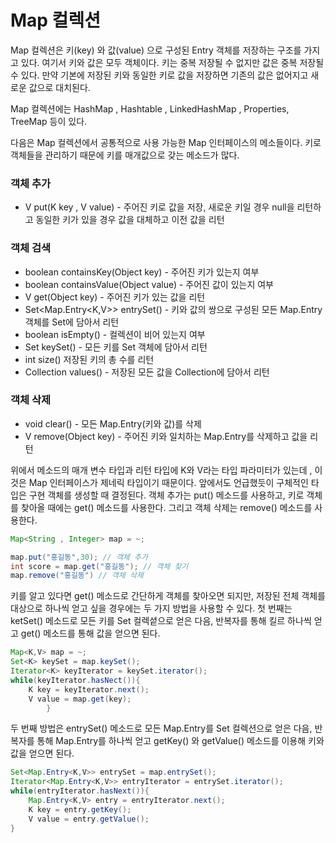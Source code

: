 # Map 컬렉션

Map 컬렉션은 키(key) 와 값(value) 으로 구성된 Entry 객체를
저장하는 구조를 가지고 있다. 여기서 키와 값은 모두 객체이다.
키는 중복 저장될 수 없지만 값은 중복 저장될 수 있다. 만약 
기본에 저장된 키와 동일한 키로 값을 저장하면 기존의 값은 없어지고
새로운 값으로 대치된다.

Map 컬렉션에는 HashMap , Hashtable , LinkedHashMap , Properties,
TreeMap 등이 있다. 

다음은 Map 컬렉션에서 공통적으로 사용 가능한 Map 인터페이스의 
메소들이다. 키로 객체들을 관리하기 때문에 키를 매개값으로 갖는
메소드가 많다.

### 객체 추가

- V put(K key , V value) - 주어진 키로 값을 저장, 새로운 키일 경우
null을 리턴하고 동일한 키가 있을 경우 값을 대체하고 이전 값을 리턴

### 객체 검색
- boolean containsKey(Object key) - 주어진 키가 있는지 여부
- boolean containsValue(Object value) - 주어진 값이 있는지 여부
- V get(Object key) - 주어진 키가 있는 값을 리턴
- Set<Map.Entry<K,V>> entrySet() - 키와 값의 쌍으로 구성된 모든 
Map.Entry 객체를 Set에 담아서 리턴
 - boolean isEmpty() - 컬렉션이 비어 있는지 여부
- Set<K> keySet() - 모든 키를 Set 객체에 담아서 리턴
- int size() 저장된 키의 총 수를 리턴
- Collection<V> values() - 저장된 모든 값을 Collection에 담아서 리턴

### 객체 삭제
- void clear() - 모든 Map.Entry(키와 값)를 삭제
- V remove(Object key) - 주어진 키와 일치하는 Map.Entry를 삭제하고
값을 리턴
  
위에서 메소드의 매개 변수 타입과 리턴 타입에 K와 V라는 타입 파라미터가 있는데
, 이것은 Map 인터페이스가 제네릭 타입이기 때문이다. 
앞에서도 언급했듯이 구체적인 타입은 구현 객체를 생성할 때 결정된다.
객체 추가는 put() 메소드를 사용하고, 키로 객체를 찾아올 때에는 
get() 메소드를 사용한다. 그리고 객체 삭제는 remove() 메소드를 사용한다.

```java
Map<String , Integer> map = ~;

map.put("홍길동",30); // 객체 추가
int score = map.get("홍길동"); // 객체 찾기
map.remove("홍길동") // 객체 삭제
```

키를 알고 있다면 get() 메소드로 간단하게 객체를 찾아오면 되지만,
저장된 전체 객체를 대상으로 하나씩 얻고 싶을 경우에는 두 가지
방법을 사용할 수 있다. 첫 번째는 ketSet() 메소드로 모든 키를 
Set 컬렉셭으로 얻은 다음, 반복자를 통해 킬르 하나씩 얻고 get() 메소드를
통해 값을 얻으면 된다.

```java
Map<K,V> map = ~;
Set<K> keySet = map.keySet();
Iterator<K> keyIterator = keySet.iterator();
while(keyIterator.hasNect()){
    K key = keyIterator.next();
    V value = map.get(key);
        }
```

두 번째 방법은 entrySet() 메소드로 모든 Map.Entry를 Set 컬렉션으로
얻은 다음, 반복자를 통해 Map.Entry를 하나씩 얻고 getKey() 와
getValue() 메소드를 이용해 키와 값을 얻으면 된다.

```java
Set<Map.Entry<K,V>> entrySet = map.entrySet();
Iterator<Map.Entry<K,V>> entryIterator = entrySet.iterator();
while(entryIterator.hasNext()){
    Map.Entry<K,V> entry = entryIterator.next();
    K key = entry.getKey();
    V value = entry.getValue();
}
```

